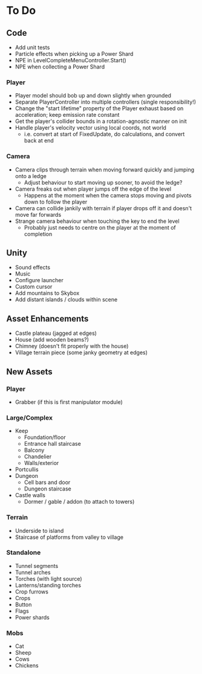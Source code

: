 # To Do

## Code

 - Add unit tests
 - Particle effects when picking up a Power Shard
 - NPE in LevelCompleteMenuController.Start()
 - NPE when collecting a Power Shard

### Player

 - Player model should bob up and down slightly when grounded
 - Separate PlayerController into multiple controllers (single responsibility!)
 - Change the "start lifetime" property of the Player exhaust based on acceleration; keep emission rate constant
 - Get the player's collider bounds in a rotation-agnostic manner on init
 - Handle player's velocity vector using local coords, not world
   - i.e. convert at start of FixedUpdate, do calculations, and convert back at end

### Camera

 - Camera clips through terrain when moving forward quickly and jumping onto a ledge
   - Adjust behaviour to start moving up sooner, to avoid the ledge?
 - Camera freaks out when player jumps off the edge of the level
   - Happens at the moment when the camera stops moving and pivots down to follow the player
 - Camera can collide jankily with terrain if player drops off it and doesn't move far forwards
 - Strange camera behaviour when touching the key to end the level
   - Probably just needs to centre on the player at the moment of completion

## Unity

 - Sound effects
 - Music
 - Configure launcher
 - Custom cursor
 - Add mountains to Skybox
 - Add distant islands / clouds within scene

## Asset Enhancements

 - Castle plateau (jagged at edges)
 - House (add wooden beams?)
 - Chimney (doesn't fit properly with the house)
 - Village terrain piece (some janky geometry at edges)

## New Assets

### Player

 - Grabber (if this is first manipulator module)

### Large/Complex

 - Keep
   - Foundation/floor
   - Entrance hall staircase
   - Balcony
   - Chandelier
   - Walls/exterior
 - Portcullis
 - Dungeon
   - Cell bars and door
   - Dungeon staircase
 - Castle walls
   - Dormer / gable / addon (to attach to towers)

### Terrain

 - Underside to island
 - Staircase of platforms from valley to village

### Standalone

 - Tunnel segments
 - Tunnel arches
 - Torches (with light source)
 - Lanterns/standing torches
 - Crop furrows
 - Crops
 - Button
 - Flags
 - Power shards

### Mobs

 - Cat
 - Sheep
 - Cows
 - Chickens
